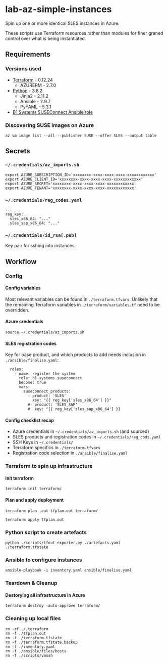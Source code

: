 # lab-az-simple-instances

Spin up one or more identical SLES instances in Azure.

These scripts use Terraform resources rather than modules for finer graned control over what is being instantiated.

## Requirements

### Versions used

* [Terraform](https://www.terraform.io/downloads.html) - 0.12.24
    * AZURERM - 2.7.0
* [Python](https://www.anaconda.com/products/individual) - 3.8.2
    * Jinja2 - 2.11.2
    * Ansible - 2.9.7
    * PyYAML - 5.3.1
* [B1 Systems SUSEConnect Ansible role](https://github.com/b1-systems/ansible-role-suseconnect)

### Discovering SUSE images on Azure

```{text}
az vm image list --all --publisher SUSE --offer SLES --output table
```

## Secrets

### `~/.credentials/az_imports.sh`

```{text}
export AZURE_SUBSCRIPTION_ID='xxxxxxxx-xxxx-xxxx-xxxx-xxxxxxxxxxxx'
export AZURE_CLIENT_ID='xxxxxxxx-xxxx-xxxx-xxxx-xxxxxxxxxxxx'
export AZURE_SECRET='xxxxxxxx-xxxx-xxxx-xxxx-xxxxxxxxxxxx'
export AZURE_TENANT='xxxxxxxx-xxxx-xxxx-xxxx-xxxxxxxxxxxx'
```

### `~/.credentials/reg_codes.yaml`

```{yaml}
---
reg_key:
  sles_x86_64: "..."
  sles_sap_x86_64: "..."
```

### `~/.credentials/id_rsa[.pub]`

Key pair for sshing into instances.

## Workflow

### Config

#### Config variables

Most relevant variables can be found in `./terraform.tfvars`.  Unlikely that the remaining
Terraform variables in `./terraform/variables.tf` need to be overridden.

#### Azure credentials

```{text}
source ~/.credentials/az_imports.sh
```

#### SLES registration codes

Key for base product, and which products to add needs inclusion in `./ansible/finalise.yaml`:

```{yaml}
  roles:
    - name: register the system
      role: b1-systems.suseconnect
      become: true
      vars:
        suseconnect_products:
          - product: 'SLES'
            key: "{{ reg_key['sles_x86_64'] }}"
          #- product: 'SLES_SAP'
          #  key: "{{ reg_key['sles_sap_x86_64'] }}
```

#### Config checklist recap

* Azure credentials in `~/.credentials/az_imports.sh` (and sourced)
* SLES products and registration codes in `~/.credentials/reg_cods.yaml`
* SSH Keys in `~/.credentials/`
* Terraform specifics in `./terraform.tfvars`
* Registration code selection in `./ansible/finalise.yaml`

### Terraform to spin up infrastructure

#### Init terraform

```{text}
terraform init terraform/
```

#### Plan and apply deployment

```{text}
terraform plan -out tfplan.out terraform/
```

```{text}
terraform apply tfplan.out
```

### Python script to create artefacts

```{text}
python ./scripts/tfout-exporter.py ./artefacts.yaml ./terraform.tfstate
```

### Ansible to configure instances

```{text}
ansible-playbook -i inventory.yaml ansible/finalise.yaml 
```

### Teardown & Cleanup

#### Destorying all infrastructure in Azure

```{text}
terraform destroy -auto-approve terraform/
```

### Cleaning up local files

```{text}
rm -rf ./.terraform
rm -f ./tfplan.out
rm -f ./terraform.tfstate
rm -f ./terraform.tfstate.backup
rm -f ./inventory.yaml
rm -f ./ansible/files/hosts
rm -f ./scripts/vmssh
```
